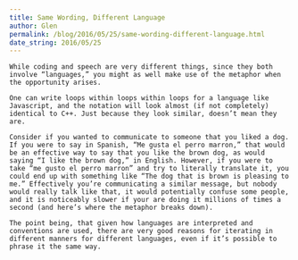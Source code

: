 ```yaml
---
title: Same Wording, Different Language
author: Glen
permalink: /blog/2016/05/25/same-wording-different-language.html 
date_string: 2016/05/25
---
```


	While coding and speech are very different things, since they both involve “languages,” you might as well make use of the metaphor when the opportunity arises.

<!--Summary ends here -->

	One can write loops within loops within loops for a language like Javascript, and the notation will look almost (if not completely) identical to C++. Just because they look similar, doesn’t mean they are.

	Consider if you wanted to communicate to someone that you liked a dog. If you were to say in Spanish, “Me gusta el perro marron,” that would be an effective way to say that you like the brown dog, as would saying “I like the brown dog,” in English. However, if you were to take “me gusto el perro marron” and try to literally translate it, you could end up with something like “The dog that is brown is pleasing to me.” Effectively you’re communicating a similar message, but nobody would really talk like that, it would potentially confuse some people, and it is noticeably slower if your are doing it millions of times a second (and here’s where the metaphor breaks down). 
	
	The point being, that given how languages are interpreted and conventions are used, there are very good reasons for iterating in different manners for different languages, even if it’s possible to phrase it the same way.
